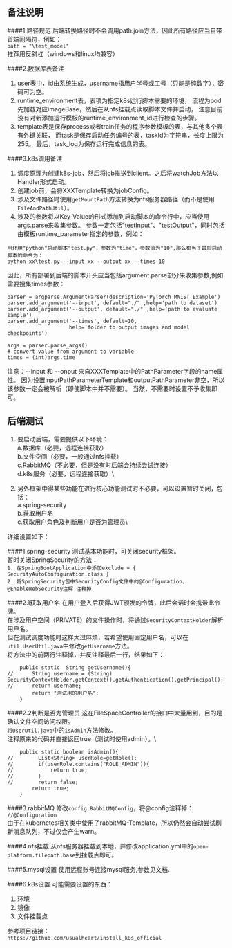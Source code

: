 备注说明
-----
####1.路径规范
后端转换路径时不会调用path.join方法，因此所有路径应当自带首端间隔符，例如：\
`path = "\test_model"`\
推荐用反斜杠（windows和linux均兼容）

####2.数据库表备注
1) user表中，id由系统生成，username指用户学号或工号（只能是纯数字），密码可为空。
2) runtime_environment表，表项为指定k8s运行脚本需要的环境，
流程为pod先加载对应imageBase，然后在从nfs挂载点读取脚本文件并启动，
注意目前没有对新添加运行模板的runtime_environment_id进行检查的步骤。
3) template表是保存process或者train任务的程序参数模板的表，与其他多个表有外键关联，
而task是保存启动任务编号的表，taskId为字符串，长度上限为255。
最后，task_log为保存运行完成信息的表。

####3.k8s调用备注
1) 调度原理为创建k8s-job，然后将job推送到client。之后将watchJob方法以Handler形式启动。
2) 创建job前，会将XXXTemplate转换为jobConfig。
3) 涉及文件路径时使用`getMountPath`方法转换为nfs服务器路径（而不是使用`FileAndPathUtil`）。
4) 涉及的参数将以Key-Value的形式添加到启动脚本的命令行中，应当使用args.parse来收集参数。
参数一定包括"testInput"、"testOutput"，同时包括由模板runtime_parameter指定的参数，例如：
```
用环境"python"启动脚本"test.py"，参数为"time"，参数值为"10",那么相当于最后启动脚本的命令为：
python xx\test.py --input xx --output xx --times 10
```
因此，所有部署到后端的脚本开头应当包括argument.parse部分来收集参数,例如需要搜集times参数：
```
parser = argparse.ArgumentParser(description='PyTorch MNIST Example')
parser.add_argument('--input', default="./" ,help='path to dataset')
parser.add_argument('--output', default="./" ,help='path to evaluate sample')
parser.add_argument('--times', default=10,
                    help='folder to output images and model checkpoints')

args = parser.parse_args()
# convert value from argument to variable
times = (int)args.time
```
注意：--input 和 --onput 来自XXXTemplate中的PathParameter字段的name属性。
因为设置inputPathParameterTemplate和outputPathParameter非空，所以该参数一定会被解析（即使脚本中并不需要）。
当然，不需要时设置不予收集即可。

后端测试
------
1) 要启动后端，需要提供以下环境：\
a.数据库（必要，远程连接获取）\
b.文件空间（必要，一般通过nfs挂载）\
c.RabbitMQ（不必要，但是没有时后端会持续尝试连接）\
d.k8s服务（必要，远程连接获取）\

2) 另外框架中得某些功能在进行核心功能测试时不必要，可以设置暂时关闭，包括：\
a.spring-security\
b.获取用户名\
c.获取用户角色及判断用户是否为管理员\

详细设置如下：

####1.spring-security
测试基本功能时，可关闭security框架。\
暂时关闭SpringSecurity的方法：\
`1. 在SpringBootApplication中添加exclude = { SecurityAutoConfiguration.class }`\
`2. 将SpringSecurity包中SecurityConfig文件中的@Configuration、@EnableWebSecurity注解 注释掉`

####2.1获取用户名
在用户登入后获得JWT颁发的令牌，此后会话时会携带此令牌。\
在涉及用户空间（PRIVATE）的文件操作时，将通过`SecurityContextHolder`解析用户名。\
但在测试调度功能时这样太过麻烦，若希望使用固定用户名，可以在`util.UserUtil.java`中修改`getUsername`方法。\
将方法中的前两行注释掉，并反注释最后一行，结果如下：
```
    public static  String getUsername(){
//      String username = (String) SecurityContextHolder.getContext().getAuthentication().getPrincipal();
//      return username;
        return "测试用的用户名";
    }
```
####2.2判断是否为管理员
这在FileSpaceController的接口中大量用到，目的是确认文件空间访问权限。\
`将UserUtil.java`中的`isAdmin`方法修改。\
注释原来的代码并直接返回true（测试时使用admin）。\
```
    public static boolean isAdmin(){
//        List<String> userRole=getRole();
//        if(userRole.contains("ROLE_ADMIN")){
//            return true;
//        }
//        return false;
        return true;
    }
```
####3.rabbitMQ
修改`config.RabbitMQConfig`，将@config注释掉：\
`//@Configuration`\
由于在kubernetes相关类中使用了rabbitMQ-Template，所以仍然会自动尝试刷新消息队列，不过仅会产生warn。

####4.nfs挂载
从nfs服务器挂载到本地，并修改application.yml中的`open-platform.filepath.base`到挂载点即可。

####5.mysql设置
使用远程账号连接mysql服务,参数见文档.

####6.k8s设置
可能需要设置的东西：
1) 环境
2) 镜像
3) 文件挂载点

参考项目链接：\
`https://github.com/usualheart/install_k8s_official`
